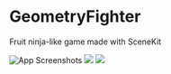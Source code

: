 # GeometryFighter
Fruit ninja-like game made with SceneKit

![App Screenshots](GeometryFighter/Screenshots/start.png)
![](GeometryFighter/Screenshots/progress.png)
![](GeometryFighter/Screenshots/gameover.png)
